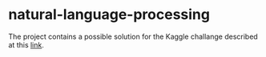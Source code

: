 # natural-language-processing

The project contains a possible solution for the Kaggle challange described at this [link](https://www.kaggle.com/competitions/nlp-getting-started).
